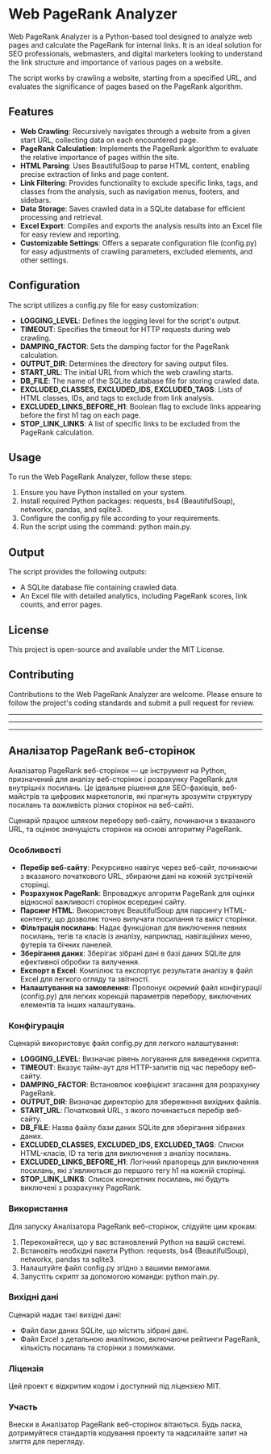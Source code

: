 <h1>Web PageRank Analyzer</h1>
    <p>Web PageRank Analyzer is a Python-based tool designed to analyze web pages and calculate the PageRank for internal links. It is an ideal solution for SEO professionals, webmasters, and digital marketers looking to understand the link structure and importance of various pages on a website.</p>
    <p>The script works by crawling a website, starting from a specified URL, and evaluates the significance of pages based on the PageRank algorithm.</p>
    <div>
    <h2>Features</h2>
      <ul>
        <li><strong>Web Crawling</strong>: Recursively navigates through a website from a given start URL, collecting data on each encountered page.</li>
        <li><strong>PageRank Calculation</strong>: Implements the PageRank algorithm to evaluate the relative importance of pages within the site.</li>
        <li><strong>HTML Parsing</strong>: Uses BeautifulSoup to parse HTML content, enabling precise extraction of links and page content.</li>
        <li><strong>Link Filtering</strong>: Provides functionality to exclude specific links, tags, and classes from the analysis, such as navigation menus, footers, and sidebars.</li>
        <li><strong>Data Storage</strong>: Saves crawled data in a SQLite database for efficient processing and retrieval.</li>
        <li><strong>Excel Export</strong>: Compiles and exports the analysis results into an Excel file for easy review and reporting.</li>
        <li><strong>Customizable Settings</strong>: Offers a separate configuration file (config.py) for easy adjustments of crawling parameters, excluded elements, and other settings.</li>
    </ul>
      <h2>Configuration</h2>
    <p>The script utilizes a config.py file for easy customization:</p>
    <ul>
        <li><strong>LOGGING_LEVEL</strong>: Defines the logging level for the script's output.</li>
        <li><strong>TIMEOUT</strong>: Specifies the timeout for HTTP requests during web crawling.</li>
        <li><strong>DAMPING_FACTOR</strong>: Sets the damping factor for the PageRank calculation.</li>
        <li><strong>OUTPUT_DIR</strong>: Determines the directory for saving output files.</li>
        <li><strong>START_URL</strong>: The initial URL from which the web crawling starts.</li>
        <li><strong>DB_FILE</strong>: The name of the SQLite database file for storing crawled data.</li>
        <li><strong>EXCLUDED_CLASSES, EXCLUDED_IDS, EXCLUDED_TAGS</strong>: Lists of HTML classes, IDs, and tags to exclude from link analysis.</li>
        <li><strong>EXCLUDED_LINKS_BEFORE_H1</strong>: Boolean flag to exclude links appearing before the first h1 tag on each page.</li>
        <li><strong>STOP_LINK_LINKS</strong>: A list of specific links to be excluded from the PageRank calculation.</li>
    </ul>
      <h2>Usage</h2>
    <p>To run the Web PageRank Analyzer, follow these steps:</p>
    <ol>
        <li>Ensure you have Python installed on your system.</li>
        <li>Install required Python packages: requests, bs4 (BeautifulSoup), networkx, pandas, and sqlite3.</li>
        <li>Configure the config.py file according to your requirements.</li>
        <li>Run the script using the command: python main.py.</li>
    </ol>
      <h2>Output</h2>
    <p>The script provides the following outputs:</p>
    <ul>
        <li>A SQLite database file containing crawled data.</li>
        <li>An Excel file with detailed analytics, including PageRank scores, link counts, and error pages.</li>
    </ul>
      <h2>License</h2>
    <p>This project is open-source and available under the MIT License.</p>
      <h2>Contributing</h2>
    <p>Contributions to the Web PageRank Analyzer are welcome. Please ensure to follow the project's coding standards and submit a pull request for review.</p>
</div>
<hr><hr><hr>
<h2>Аналізатор PageRank веб-сторінок</h2>
    <p>Аналізатор PageRank веб-сторінок — це інструмент на Python, призначений для аналізу веб-сторінок і розрахунку PageRank для внутрішніх посилань. Це ідеальне рішення для SEO-фахівців, веб-майстрів та цифрових маркетологів, які прагнуть зрозуміти структуру посилань та важливість різних сторінок на веб-сайті.</p>
    <p>Сценарій працює шляхом перебору веб-сайту, починаючи з вказаного URL, та оцінює значущість сторінок на основі алгоритму PageRank.</p>
    <h3>Особливості</h3>
    <ul>
        <li><strong>Перебір веб-сайту</strong>: Рекурсивно навігує через веб-сайт, починаючи з вказаного початкового URL, збираючи дані на кожній зустріченій сторінці.</li>
        <li><strong>Розрахунок PageRank</strong>: Впроваджує алгоритм PageRank для оцінки відносної важливості сторінок всередині сайту.</li>
        <li><strong>Парсинг HTML</strong>: Використовує BeautifulSoup для парсингу HTML-контенту, що дозволяє точно вилучати посилання та вміст сторінки.</li>
        <li><strong>Фільтрація посилань</strong>: Надає функціонал для виключення певних посилань, тегів та класів із аналізу, наприклад, навігаційних меню, футерів та бічних панелей.</li>
        <li><strong>Зберігання даних</strong>: Зберігає зібрані дані в базі даних SQLite для ефективної обробки та вилучення.</li>
        <li><strong>Експорт в Excel</strong>: Компілює та експортує результати аналізу в файл Excel для легкого огляду та звітності.</li>
        <li><strong>Налаштування на замовлення</strong>: Пропонує окремий файл конфігурації (config.py) для легких корекцій параметрів перебору, виключених елементів та інших налаштувань.</li>
    </ul>
    <h3>Конфігурація</h3>
    <p>Сценарій використовує файл config.py для легкого налаштування:</p>
    <ul>
        <li><strong>LOGGING_LEVEL</strong>: Визначає рівень логування для виведення скрипта.</li>
        <li><strong>TIMEOUT</strong>: Вказує тайм-аут для HTTP-запитів під час перебору веб-сайту.</li>
        <li><strong>DAMPING_FACTOR</strong>: Встановлює коефіцієнт згасання для розрахунку PageRank.</li>
        <li><strong>OUTPUT_DIR</strong>: Визначає директорію для збереження вихідних файлів.</li>
        <li><strong>START_URL</strong>: Початковий URL, з якого починається перебір веб-сайту.</li>
        <li><strong>DB_FILE</strong>: Назва файлу бази даних SQLite для зберігання зібраних даних.</li>
        <li><strong>EXCLUDED_CLASSES, EXCLUDED_IDS, EXCLUDED_TAGS</strong>: Списки HTML-класів, ID та тегів для виключення з аналізу посилань.</li>
        <li><strong>EXCLUDED_LINKS_BEFORE_H1</strong>: Логічний прапорець для виключення посилань, які з'являються до першого тегу h1 на кожній сторінці.</li>
        <li><strong>STOP_LINK_LINKS</strong>: Список конкретних посилань, які будуть виключені з розрахунку PageRank.</li>
    </ul>
    <h3>Використання</h3>
    <p>Для запуску Аналізатора PageRank веб-сторінок, слідуйте цим крокам:</p>
    <ol>
        <li>Переконайтеся, що у вас встановлений Python на вашій системі.</li>
        <li>Встановіть необхідні пакети Python: requests, bs4 (BeautifulSoup), networkx, pandas та sqlite3.</li>
        <li>Налаштуйте файл config.py згідно з вашими вимогами.</li>
        <li>Запустіть скрипт за допомогою команди: python main.py.</li>
    </ol>
    <h3>Вихідні дані</h3>
    <p>Сценарій надає такі вихідні дані:</p>
    <ul>
        <li>Файл бази даних SQLite, що містить зібрані дані.</li>
        <li>Файл Excel з детальною аналітикою, включаючи рейтинги PageRank, кількість посилань та сторінки з помилками.</li>
    </ul>
    <h3>Ліцензія</h3>
    <p>Цей проект є відкритим кодом і доступний під ліцензією MIT.</p>
    <h3>Участь</h3>
    <p>Внески в Аналізатор PageRank веб-сторінок вітаються. Будь ласка, дотримуйтеся стандартів кодування проекту та надсилайте запит на злиття для перегляду.</p>
